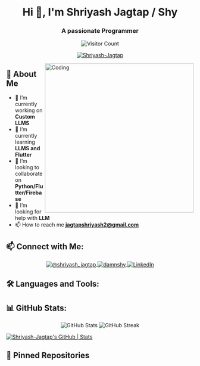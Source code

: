 <h1 align="center">Hi 👋, I'm Shriyash Jagtap / Shy</h1>
<h3 align="center">A passionate Programmer</h3>

<p align="center">
  <img src="https://profile-counter.glitch.me/Shriyash-Jagtap/count.svg" alt="Visitor Count" />
</p>

<p align="center">
  <a href="https://github.com/ryo-ma/github-profile-trophy">
    <img src="https://github-profile-trophy.vercel.app/?username=Shriyash-Jagtap&theme=dracula" alt="Shriyash-Jagtap" />
  </a>
</p>

<img align="right" alt="Coding" width="400" src="https://cdn.dribbble.com/users/1292677/screenshots/6139167/media/5387dc7e035b3efe9d94516044de66a4.gif">

## 🚀 About Me
- 🔭 I’m currently working on **Custom LLMS**
- 🌱 I’m currently learning **LLMS and Flutter**
- 👯 I’m looking to collaborate on **Python/Flutter/Firebase**
- 🤝 I’m looking for help with **LLM**
- 📫 How to reach me **jagtapshriyash2@gmail.com**

## 📫 Connect with Me:
<p align="center">
  <a href="https://twitter.com/shriyash_jagtap" target="blank">
    <img align="center" src="https://img.shields.io/badge/Twitter-1DA1F2?style=for-the-badge&logo=twitter&logoColor=white" alt="@shriyash_jagtap" />
  </a>
  <a href="https://discord.gg/damnshy" target="blank">
    <img align="center" src="https://img.shields.io/badge/Discord-7289DA?style=for-the-badge&logo=discord&logoColor=white" alt="damnshy" />
  </a>
  <a href="https://www.linkedin.com/in/shriyashjagtap" target="blank">
    <img align="center" src="https://img.shields.io/badge/LinkedIn-0A66C2?style=for-the-badge&logo=linkedin&logoColor=white" alt="LinkedIn" />
  </a>
</p>

## 🛠 Languages and Tools:
<div align="center">
  <!-- Your existing language and tool icons -->
</div>

## 📊 GitHub Stats:
<p align="center">
  <img src="https://github-readme-stats.vercel.app/api?username=Shriyash-Jagtap&show_icons=true&theme=radical" alt="GitHub Stats" />
  <img src="https://github-readme-streak-stats.herokuapp.com/?user=Shriyash-Jagtap&theme=radical" alt="GitHub Streak" />
</p>

[![Shriyash-Jagtap's GitHub | Stats](https://stats.quine.sh/Shriyash-Jagtap/github?theme=dark)](https://quine.sh?utm_source=widgets&utm_campaign=Shriyash-Jagtap)

## 📌 Pinned Repositories
<!-- GitHub automatically handles pinned repositories based on your profile settings -->
